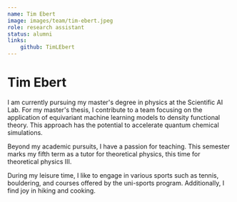 ```yaml
---
name: Tim Ebert
image: images/team/tim-ebert.jpeg
role: research assistant
status: alumni
links:
    github: TimLEbert
---
```


# Tim Ebert


I am currently pursuing my master's degree in physics at the Scientific AI Lab. For my master's thesis, I contribute to a team focusing on the application of equivariant machine learning models to density functional theory. This approach has the potential to accelerate quantum chemical simulations.

Beyond my academic pursuits, I have a passion for teaching. This semester marks my fifth term as a tutor for theoretical physics, this time for theoretical physics III.

During my leisure time, I like to engage in various sports such as tennis, bouldering, and courses offered by the uni-sports program. Additionally, I find joy in hiking and cooking.